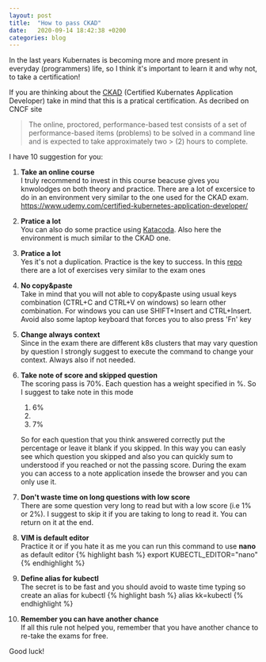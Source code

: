 ```yaml
---
layout: post
title:  "How to pass CKAD"
date:   2020-09-14 18:42:38 +0200
categories: blog
---
```

In the last years Kubernates is becoming more and more present in everyday (programmers) life, so I think it's important to learn it and why not, to take a certification!

If you are thinking about the [CKAD](https://www.cncf.io/certification/ckad/) (Certified Kubernates Application Developer) take in mind that this is a pratical certification. As decribed on CNCF site 

> The online, proctored, performance-based test consists of a set of performance-based items (problems) to be solved in a command line and is expected to take approximately two > (2) hours to complete.

I have 10 suggestion for you:

1. **Take an online course** \
    I truly recommend to invest in this course beacuse gives you knwolodges on both theory and practice. There are a lot of excersice to do in an environment very similar to the one used for the CKAD exam. https://www.udemy.com/certified-kubernetes-application-developer/
2. **Pratice a lot** \
    You can also do some practice using [Katacoda](https://www.katacoda.com/). Also here the environment is much similar to the CKAD one.
3. **Pratice a lot** \
    Yes it's not a duplication. Practice is the key to success. In this [repo](https://github.com/dgkanatsios/CKAD-exercises) there are a lot of exercises very similar to the exam ones
4. **No copy&paste** \
    Take in mind that you will not able to copy&paste using usual keys combination (CTRL+C and CTRL+V on windows) so learn other combination. For windows you can use SHIFT+Insert and CTRL+Insert. Avoid also some laptop keyboard that forces you to also press 'Fn' key
5. **Change always context** \
   Since in the exam there are different k8s clusters that may vary question by question I strongly suggest to execute the command to change your context. Always also if not needed. 
6. **Take note of score and skipped question** \
    The scoring pass is 70%. Each question has a weight specified in %. So I suggest to take note in this mode
    1. 6%
    2. 
    3. 7%
    
    So for each question that you think answered correctly put the percentage or leave it blank if you skipped. In this way you can easly see which question you skipped and also you can quickly sum to understood if you reached or not the passing score. During the exam you can access to a note application insede the browser and you can only use it. 

7. **Don't waste time on long questions with low score** \
   There are some question very long to read but with a low score (i.e 1% or 2%). I suggest to skip it if you are taking to long to read it. You can return on it at the end.
8. **VIM is default editor** \
    Practice it or if you hate it as me you can run this command to use **nano** as default editor
    {% highlight bash %}
      export KUBECTL_EDITOR="nano"
    {% endhighlight %}
9. **Define alias for kubectl** \
    The secret is to be fast and you should avoid to waste time typing so create an alias for kubectl
    {% highlight bash %}
    alias kk=kubectl
    {% endhighlight %}
10. **Remember you can have another chance** \
    If all this rule not helped you, remember that you have another chance to re-take the exams for free. 
    
Good luck!

